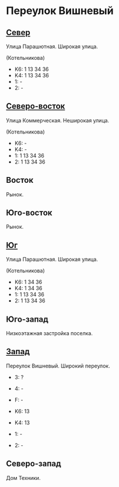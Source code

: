 # Переулок Вишневый

## [Север](./10602100.md)

Улица Парашютная.
Широкая улица.

(Котельникова)

* K6:   1   13  34 36
* K4:   1   13  34 36
* 1:    -
* 2:    -

## [Северо-восток](./10607102.md)

Улица Коммерческая.
Неширокая улица.

(Котельникова)

* K6:   -
* K4:   -
* 1:    1   13  34  36
* 2:    1   13  34  36

## Восток

Рынок.

## Юго-восток

Рынок.

## [Юг](./10605120.md)

Улица Парашютная.
Широкая улица.

(Котельникова)

* K6:   1   34  36
* K4:   1   34  36
* 1:    1   13  34  36
* 2:    1   13  34  36

## Юго-запад

Низкоэтажная застройка поселка.

## [Запад](./10590100.md)

Переулок Вишневый.
Широкий переулок.

* 3:    ?
* 4:    -
* F:    -

* K6:   13
* K4:   13
* 1:    -
* 2:    -

## Северо-запад

Дом Техники.

